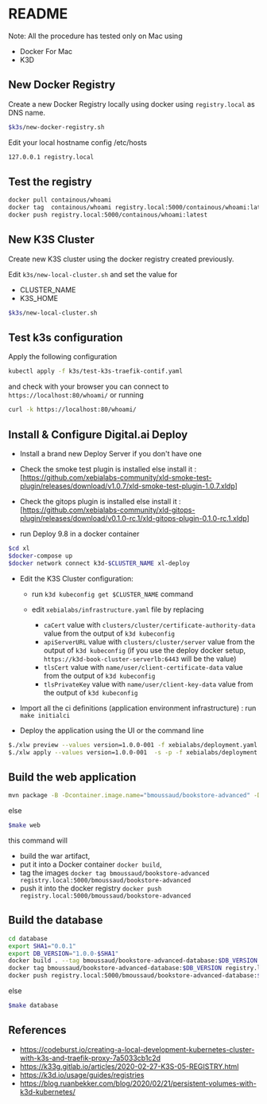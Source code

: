 # README

Note: All the procedure has tested only on Mac using

* Docker For Mac
* K3D

## New Docker Registry

Create a new Docker Registry locally  using docker using `registry.local` as DNS name.

```bash
$k3s/new-docker-registry.sh
```

Edit your local hostname config /etc/hosts

```bash
127.0.0.1 registry.local
```

## Test the registry

```bash
docker pull containous/whoami
docker tag  containous/whoami registry.local:5000/containous/whoami:latest
docker push registry.local:5000/containous/whoami:latest
```

## New K3S Cluster

Create new K3S cluster using the docker registry created previously.

Edit `k3s/new-local-cluster.sh` and set the value for

* CLUSTER_NAME
* K3S_HOME

```bash
$k3s/new-local-cluster.sh
```

## Test k3s configuration

Apply the following configuration

```bash
kubectl apply -f k3s/test-k3s-traefik-contif.yaml
```

and check with your browser you can connect to `https://localhost:80/whoami/` or running

```bash
curl -k https://localhost:80/whoami/
```

## Install & Configure Digital.ai Deploy

* Install a brand new Deploy Server if you don't have one
* Check the smoke test plugin is installed else install it : [https://github.com/xebialabs-community/xld-smoke-test-plugin/releases/download/v1.0.7/xld-smoke-test-plugin-1.0.7.xldp]
* Check the gitops plugin is installed else install it : [https://github.com/xebialabs-community/xld-gitops-plugin/releases/download/v0.1.0-rc.1/xld-gitops-plugin-0.1.0-rc.1.xldp]

* run Deploy 9.8 in a docker container

``` bash
$cd xl
$docker-compose up
$docker network connect k3d-$CLUSTER_NAME xl-deploy
```

* Edit the K3S Cluster configuration:

  * run `k3d kubeconfig get $CLUSTER_NAME` command
  * edit `xebialabs/infrastructure.yaml` file by replacing

    * `caCert` value with `clusters/cluster/certificate-authority-data` value from the output of `k3d kubeconfig`
    * `apiServerURL` value with `clusters/cluster/server` value from the output of `k3d kubeconfig` (if you use the deploy docker setup, `https://k3d-book-cluster-serverlb:6443` will be the value)
    * `tlsCert` value with `name/user/client-certificate-data` value from the output of `k3d kubeconfig`
    * `tlsPrivateKey` value with `name/user/client-key-data` value from the output of `k3d kubeconfig`

* Import all the ci definitions (application environment infrastructure) : run `make initialci`
* Deploy the application using the UI or the command line

```bash
$./xlw preview --values version=1.0.0-001 -f xebialabs/deployment.yaml
$./xlw apply --values version=1.0.0-001  -s -p -f xebialabs/deployment.yaml
````

## Build the web application

```bash
mvn package -B -Dcontainer.image.name="bmoussaud/bookstore-advanced" -Dcontainer.image.registry="registry.local:5000" -Dsha1="-0.0.1"
```

else

```bash
$make web
````

this command will

* build the war artifact,
* put it into a Docker container `docker build`,
* tag the images `docker tag bmoussaud/bookstore-advanced registry.local:5000/bmoussaud/bookstore-advanced`
* push it into the docker registry `docker push registry.local:5000/bmoussaud/bookstore-advanced`

## Build the database

```bash
cd database
export SHA1="0.0.1"
export DB_VERSION="1.0.0-$SHA1"
docker build . --tag bmoussaud/bookstore-advanced-database:$DB_VERSION --build-arg version=$DB_VERSION
docker tag bmoussaud/bookstore-advanced-database:$DB_VERSION registry.local:5000/bmoussaud/bookstore-advanced-database:$DB_VERSION
docker push registry.local:5000/bmoussaud/bookstore-advanced-database:$DB_VERSION
```

else

```bash
$make database
```

## References

* https://codeburst.io/creating-a-local-development-kubernetes-cluster-with-k3s-and-traefik-proxy-7a5033cb1c2d
* https://k33g.gitlab.io/articles/2020-02-27-K3S-05-REGISTRY.html
* https://k3d.io/usage/guides/registries
* https://blog.ruanbekker.com/blog/2020/02/21/persistent-volumes-with-k3d-kubernetes/
